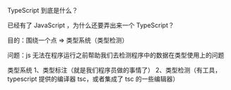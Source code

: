 TypeScript 到底是什么？

已经有了 JavaScript ，为什么还要弄出来一个 TypeScript？

目的：围绕一个点 => 类型系统（类型检测）

问题：js 无法在程序运行之前帮助我们去检测程序中的数据在类型使用上的问题

类型系统
    1、类型标注（就是我们程序员做的事情了）
    2、类型检测（有工具，typescript 提供的编译器 tsc，或者集成了 tsc 的一些编辑器）